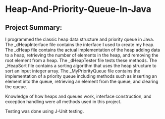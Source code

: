 # Heap-And-Priority-Queue-In-Java
## Project Summary:
I programmed the classic heap data structure and priority queue in Java. The _dHeapInterface file contains the interface I used to create my heap. 
The _dHeap file contains the actual implementation of the heap adding data to a heap, retrieving the number of elements in the heap, and removing the root element
from a heap. The _dHeapTester file tests these methods. The _HeapSort file contains a sorting algorithm that uses the heap structure to sort an input integer array.
The _MyPriorityQueue file contains the implementation of a priority queue including methods such as inserting an element into the queue, retrieving an element from
the queue, and clearing the queue. 
 
Knowledge of how heaps and queues work, interface construction, and exception handling were all methods used in this project.
 
Testing was done using J-Unit testing. 

